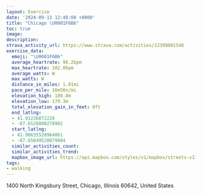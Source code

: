 ```yaml
---
layout: Exercise
date: '2024-09-13 12:48:00 +0000'
title: "Chicago \U0001F6B6"
toc: true
image:
description:
strava_activity_url: https://www.strava.com/activities/12399801548
exercise_data:
  emoji: "\U0001F6B6"
  average_heartrate: 96.2bpm
  max_heartrate: 102.0bpm
  average_watts: W
  max_watts: W
  distance_in_miles: 1.01mi
  pace_per_mile: 16m50s/mi
  elevation_high: 180.8m
  elevation_low: 179.3m
  total_elevation_gain_in_feet: 0ft
  end_latlng:
  - 41.91236872226
  - -87.6528800278902
  start_latlng:
  - 41.90635520964861
  - -87.65049520879984
  similar_activities_count:
  similar_activities_trend:
  mapbox_image_url: https://api.mapbox.com/styles/v1/mapbox/streets-v11/static/path-5+787af2-1.0(_fx~Flp~uOgAdAe%40%5CYJe%40DSFmAt%40W%3FABMFg%40GaC%3FSC%5DD),pin-s-s+e5b22e(-87.65207,41.90832),pin-s-f+89ae00(-87.65299999999999,41.91098000000002)/auto/800x800?access_token=pk.eyJ1Ijoiam9zaGJlY2ttYW4iLCJhIjoiY205eWR2aDd1MWZ6djJrbXc4a3M0bWZleiJ9.XiG9OWkNcZk2QzjJbxLB4A
tags:
- walking
---
```




1400 North Kingsbury Street, Chicago, Illinois 60642, United States
